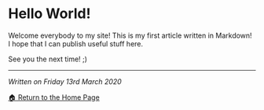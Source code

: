 # Hello World!

Welcome everybody to my site! This is my first article written in Markdown!  
I hope that I can publish useful stuff here.

See you the next time! ;)

---
*Written on Friday 13rd March 2020*

[🏠 Return to the Home Page](https://rc-05.github.io)
